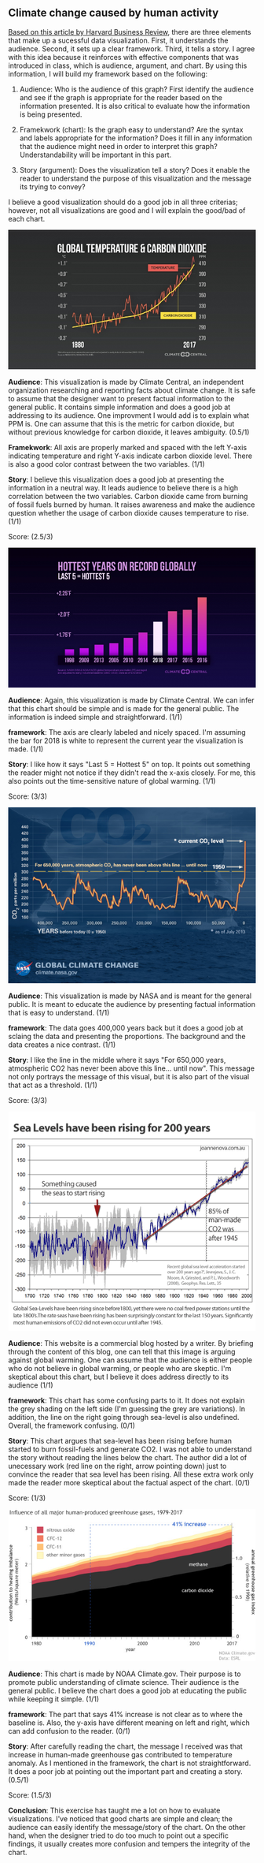 ## Climate change caused by human activity


[Based on this article by Harvard Business Review](https://hbr.org/2013/04/the-three-elements-of-successf), there are three elements that make up a sucessful data visualization. First, it understands the audience. Second, it sets up a clear framework. Third, it tells a story. I agree with this idea because it reinforces with effective components that was introduced in class, which is audience, argument, and chart. By using this information, I will build my framework based on the following:

1. Audience: Who is the audience of this graph? First identify the audience and see if the graph is appropriate for the reader based on the information presented. It is also critical to evaluate how the information is being presented. 

2. Framekwork (chart): Is the graph easy to understand? Are the syntax and labels appropriate for the information? Does it fill in any information that the audience might need in order to interpret this graph? Understandability will be important in this part.

3. Story (argument): Does the visualization tell a story? Does it enable the reader to understand the purpose of this visualization and the message its trying to convey?

I believe a good visualization should do a good job in all three criterias; however, not all visualizations are good and I will explain the good/bad of each chart.

![Temperature & Carbon Dioxide](https://github.com/82817/GlobalWarmingProject/blob/master/images/1_global_temperature_carbon_dioxide.jpg)


**Audience**: This visualization is made by Climate Central, an independent organization researching and reporting facts about climate change. It is safe to assume that the designer want to present factual information to the general public. It contains simple information and does a good job at addressing to its audience. One improvment I would add is to explain what PPM is. One can assume that this is the metric for carbon dioxide, but without previous knowledge for carbon dioxide, it leaves ambiguity. (0.5/1)

**Framekwork**: All axis are properly marked and spaced with the left Y-axis indicating temperature and right Y-axis indicate carbon dioxide level. There is also a good color contrast between the two variables. (1/1)

**Story**: I believe this visualization does a good job at presenting the information in a neutral way. It leads audience to believe there is a high correlation between the two variables. Carbon dioxide came from burning of fossil fuels burned by human. It raises awareness and make the audience question whether the usage of carbon dioxide causes temperature to rise. (1/1)

Score: (2.5/3)

![Hottest Years](https://github.com/82817/GlobalWarmingProject/blob/master/images/2_hottest_years.jpg)


**Audience**: Again, this visualization is made by Climate Central. We can infer that this chart should be simple and is made for the general public. The information is indeed simple and straightforward. (1/1)

**framework**: The axis are clearly labeled and nicely spaced. I'm assuming the bar for 2018 is white to represent the current year the visualization is made. (1/1)

**Story**: I like how it says "Last 5 = Hottest 5" on top. It points out something the reader might not notice if they didn't read the x-axis closely. For me, this also points out the time-sensitive nature of global warming. (1/1)

Score: (3/3)

![Current CO2 Level](https://github.com/82817/GlobalWarmingProject/blob/master/images/3_co2_level.jpg)


**Audience**: This visualization is made by NASA and is meant for the general public. It is meant to educate the audience by presenting factual information that is easy to understand. (1/1)

**framework**: The data goes 400,000 years back but it does a good job at sclaing the data and presenting the proportions. The background and the data creates a nice contrast. (1/1)

**Story**: I like the line in the middle where it says "For 650,000 years, atmospheric CO2 has never been above this line... until now". This message not only portrays the message of this visual, but it is also part of the visual that act as a threshold. (1/1)

Score: (3/3)

![Against global wamring](https://github.com/82817/GlobalWarmingProject/blob/master/images/4_sea_level_rising.gif)


**Audience**: This website is a commercial blog hosted by a writer. By briefing through the content of this blog, one can tell that this image is arguing against global warming. One can assume that the audience is either people who do not believe in global warming, or people who are skeptic. I'm skeptical about this chart, but I believe it does address directly to its audience (1/1)

**framework**: This chart has some confusing parts to it. It does not explain the grey shading on the left side (I'm guessing the grey are variations). In addition, the line on the right going through sea-level is also undefined. Overall, the framework confusing. (0/1)

**Story**: This chart argues that sea-level has been rising before human started to burn fossil-fuels and generate CO2. I was not able to understand the story without reading the lines below the chart. The author did a lot of unecessary work (red line on the right, arrow pointing down) just to convince the reader that sea level has been rising. All these extra work only made the reader more skeptical about the factual aspect of the chart. (0/1)

Score: (1/3)

![Human produced greenhouse gas](https://github.com/82817/GlobalWarmingProject/blob/master/images/5_greenhouse_gas.jpg)


**Audience**: This chart is made by NOAA Climate.gov. Their purpose is to promote public understanding of climate science. Their audience is the general public. I believe the chart does a good job at educating the public while keeping it simple. (1/1)

**framework**: The part that says 41% increase is not clear as to where the baseline is. Also, the y-axis have different meaning on left and right, which can add confusion to the reader. (0/1)

**Story**: After carefully reading the chart, the message I received was that increase in human-made greenhouse gas contributed to temperature anomaly. As I mentioned in the framework, the chart is not straightforward. It does a poor job at pointing out the important part and creating a story. (0.5/1)

Score: (1.5/3)


**Conclusion**: This exercise has taught me a lot on how to evaluate visualizations. I've noticed that good charts are simple and clean; the audience can easily identify the message/story of the chart. On the other hand, when the designer tried to do too much to point out a specific findings, it usually creates more confusion and tempers the integrity of the chart. 


